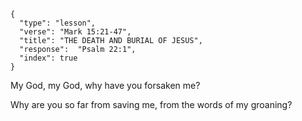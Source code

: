 ```
{
  "type": "lesson",
  "verse": "Mark 15:21-47",
  "title": "THE DEATH AND BURIAL OF JESUS",
  "response":  "Psalm 22:1",
  "index": true
}
```

My God, my God, why have you
forsaken me?

Why are you so far from saving
me, from the words of
my groaning?

